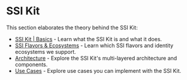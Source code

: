 # SSI Kit

This section elaborates the theory behind the SSI Kit:

* [SSI Kit | Basics](ssi-kit-or-basics.md) - Learn what the SSI Kit is and what it does.
* [SSI Flavors & Ecosystems](tech-stack.md) - Learn which SSI flavors and identity ecosystems we support.
* [Architecture](architecture.md) - Explore the SSI Kit's multi-layered architecture and components.
* [Use Cases](use-cases.md) - Explore use cases you can implement with the SSI Kit.
